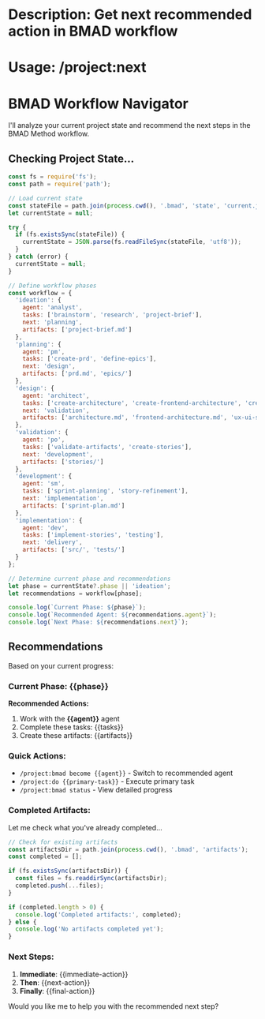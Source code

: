 # Description: Get next recommended action in BMAD workflow
# Usage: /project:next

# BMAD Workflow Navigator

I'll analyze your current project state and recommend the next steps in the BMAD Method workflow.

## Checking Project State...

```javascript
const fs = require('fs');
const path = require('path');

// Load current state
const stateFile = path.join(process.cwd(), '.bmad', 'state', 'current.json');
let currentState = null;

try {
  if (fs.existsSync(stateFile)) {
    currentState = JSON.parse(fs.readFileSync(stateFile, 'utf8'));
  }
} catch (error) {
  currentState = null;
}

// Define workflow phases
const workflow = {
  'ideation': {
    agent: 'analyst',
    tasks: ['brainstorm', 'research', 'project-brief'],
    next: 'planning',
    artifacts: ['project-brief.md']
  },
  'planning': {
    agent: 'pm',
    tasks: ['create-prd', 'define-epics'],
    next: 'design',
    artifacts: ['prd.md', 'epics/']
  },
  'design': {
    agent: 'architect',
    tasks: ['create-architecture', 'create-frontend-architecture', 'create-uxui-spec'],
    next: 'validation',
    artifacts: ['architecture.md', 'frontend-architecture.md', 'ux-ui-spec.md']
  },
  'validation': {
    agent: 'po',
    tasks: ['validate-artifacts', 'create-stories'],
    next: 'development',
    artifacts: ['stories/']
  },
  'development': {
    agent: 'sm',
    tasks: ['sprint-planning', 'story-refinement'],
    next: 'implementation',
    artifacts: ['sprint-plan.md']
  },
  'implementation': {
    agent: 'dev',
    tasks: ['implement-stories', 'testing'],
    next: 'delivery',
    artifacts: ['src/', 'tests/']
  }
};

// Determine current phase and recommendations
let phase = currentState?.phase || 'ideation';
let recommendations = workflow[phase];

console.log(`Current Phase: ${phase}`);
console.log(`Recommended Agent: ${recommendations.agent}`);
console.log(`Next Phase: ${recommendations.next}`);
```

## Recommendations

Based on your current progress:

### Current Phase: {{phase}}

**Recommended Actions:**
1. Work with the **{{agent}}** agent
2. Complete these tasks:
   {{tasks}}
3. Create these artifacts:
   {{artifacts}}

### Quick Actions:
- `/project:bmad become {{agent}}` - Switch to recommended agent
- `/project:do {{primary-task}}` - Execute primary task
- `/project:bmad status` - View detailed progress

### Completed Artifacts:
Let me check what you've already completed...

```javascript
// Check for existing artifacts
const artifactsDir = path.join(process.cwd(), '.bmad', 'artifacts');
const completed = [];

if (fs.existsSync(artifactsDir)) {
  const files = fs.readdirSync(artifactsDir);
  completed.push(...files);
}

if (completed.length > 0) {
  console.log('Completed artifacts:', completed);
} else {
  console.log('No artifacts completed yet');
}
```

### Next Steps:
1. **Immediate**: {{immediate-action}}
2. **Then**: {{next-action}}
3. **Finally**: {{final-action}}

Would you like me to help you with the recommended next step?